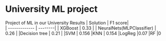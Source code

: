 # University ML project
Project of ML in our University
Results 
| Solution      | F1 score|      
| ------------- | --------|
| XGBoost       | 0.33    |
| NeuralNets(MLPClassifier)    | 0.26    |
|Decision tree  | 0.21    |
|SVM            | 0.156
|KNN            | 0.154
|LogReg          |0.07
|RF              |0
